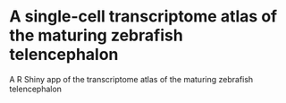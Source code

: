 # A single-cell transcriptome atlas of the maturing zebrafish telencephalon
A R Shiny app of the transcriptome atlas of the maturing zebrafish telencephalon

<!-- TODO: ### Citation [once link is available] -->
<!-- TODO: Add sample figures of the app -->
<!-- TODO: Add Docker container info / how to run etc. -->
